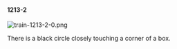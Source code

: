 #### 1213-2
![train-1213-2-0.png](https://github.com/lil-lab/nlvr/raw/master/nlvr/train/images/11/train-1213-2-0.png "train-1213-2-0.png")

There is a black circle closely touching a corner of a box.